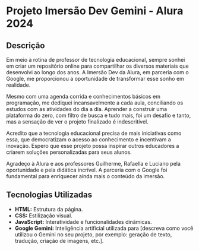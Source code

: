 
# Projeto Imersão Dev Gemini - Alura 2024

## Descrição
Em meio à rotina de professor de tecnologia educacional, sempre sonhei em criar um repositório online para compartilhar os diversos materiais que desenvolvi ao longo dos anos. A Imersão Dev da Alura, em parceria com o Google, me proporcionou a oportunidade de transformar esse sonho em realidade.

Mesmo com uma agenda corrida e conhecimentos básicos em programação, me dediquei incansavelmente a cada aula, conciliando os estudos com as atividades do dia a dia. Aprender a construir uma plataforma do zero, com filtro de busca e tudo mais, foi um desafio e tanto, mas a sensação de ver o projeto finalizado é indescritível.

Acredito que a tecnologia educacional precisa de mais iniciativas como essa, que democratizam o acesso ao conhecimento e incentivam a inovação. Espero que esse projeto possa inspirar outros educadores a criarem soluções personalizadas para seus alunos.

Agradeço à Alura e aos professores Guilherme, Rafaella e Luciano pela oportunidade e pela didática incrível. A parceria com o Google foi fundamental para enriquecer ainda mais o conteúdo da imersão.

## Tecnologias Utilizadas
* **HTML:** Estrutura da página.
* **CSS:** Estilização visual.
* **JavaScript:** Interatividade e funcionalidades dinâmicas.
* **Google Gemini:** Inteligência artificial utilizada para [descreva como você utilizou o Gemini no seu projeto, por exemplo: geração de texto, tradução, criação de imagens, etc.].


